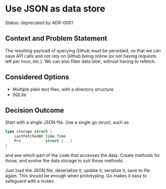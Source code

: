 # Use JSON as data store

Status: deprecated by ADR-0001

## Context and Problem Statement

The resulting payload of querying Github must be persisted, so that we can save
API calls and not rely on Github being online (or not having requests left per
hour, etc.). We can also filter data later, without having to refetch.

## Considered Options

- Multiple plain text files, with a directory structure
- SQLite

## Decision Outcome

Start with a single JSON file. Use a single go struct, such as

```go
type storage struct {
    LastFetchedAt time.Time
    Prs           struct {...}
}
```
and see which part of the code that accesses the data. Create methods for those,
and evolve the data storage to suit those methods.

Just load the JSON file, deserialize it, update it, serialize it, save to file
again. This should be enough when prototyping. Go makes it easy to safeguard
with a mutex.